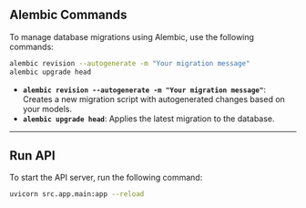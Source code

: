 ## Alembic Commands

To manage database migrations using Alembic, use the following commands:

```bash
alembic revision --autogenerate -m "Your migration message"
alembic upgrade head
```

- **`alembic revision --autogenerate -m "Your migration message"`**: Creates a new migration script with autogenerated changes based on your models.
- **`alembic upgrade head`**: Applies the latest migration to the database.

---

## Run API

To start the API server, run the following command:

```bash
uvicorn src.app.main:app --reload
```